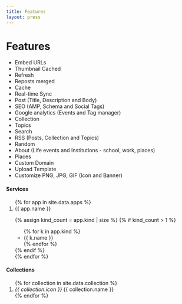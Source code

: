 ```yaml
---
title: Features
layout: press
---
```


<h1 class="mdl-typography--font-light">Features</h1>

- Embed URLs
- Thumbnail Cached
- Refresh
- Reposts merged
- Cache
- Real-time Sync
- Post (Title, Description and Body)
- SEO (AMP, Schema and Social Tags)
- Google analytics (Events and Tag manager)
- Collection
- Topics
- Search
- RSS (Posts, Collection and Topics)
- Random
- About (Life events and Institutions - school, work, places)
- Places
- Custom Domain
- Upload Template
- Customize PNG, JPG, GIF (Icon and Banner)

<h4>Services</h4>

<ol>
{% for app in site.data.apps %}
<li>
<i class="{{ app.icon }}"></i> {{ app.name }}

{% assign kind_count = app.kind | size %}
{% if kind_count > 1 %}
<ul>
{% for k in app.kind %}
<li><i class="{{ k.icon }}"></i> {{ k.name }}</li>
{% endfor %}
</ul>
{% endif %}
</li>
{% endfor %}
</ol>

<h4>Collections</h4>

<ol>
{% for collection in site.data.collection %}
<li><i class="material-icons md-18" style="width: 20px; line-height: 1;">{{ collection.icon }}</i> {{ collection.name }}</li>
{% endfor %}
</ol>